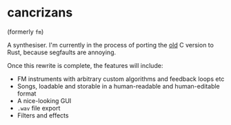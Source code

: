 # cancrizans

(formerly `fm`)

A synthesiser. I'm currently in the process of porting the [old](https://github.com/zac-garby/fm/tree/old) C version to Rust, because segfaults are annoying.

Once this rewrite is complete, the features will include:

 - FM instruments with arbitrary custom algorithms and feedback loops etc
 - Songs, loadable and storable in a human-readable and human-editable format
 - A nice-looking GUI
 - `.wav` file export
 - Filters and effects
